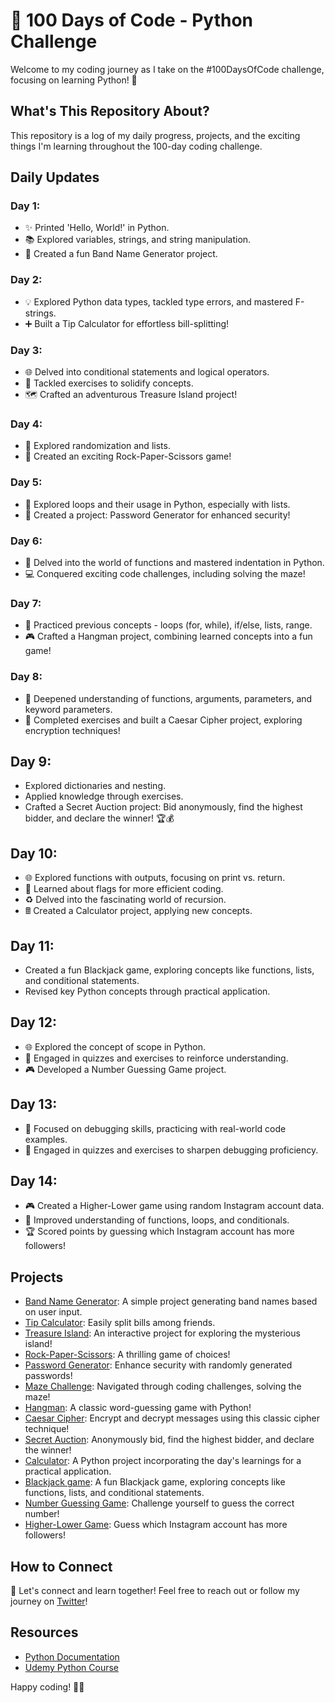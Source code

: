 # 🚀 100 Days of Code - Python Challenge

Welcome to my coding journey as I take on the #100DaysOfCode challenge, focusing on learning Python! 🐍

## What's This Repository About?

This repository is a log of my daily progress, projects, and the exciting things I'm learning throughout the 100-day coding challenge.

## Daily Updates

### Day 1:
- ✨ Printed 'Hello, World!' in Python.
- 📚 Explored variables, strings, and string manipulation.
- 🎸 Created a fun Band Name Generator project.
### Day 2:
- 💡 Explored Python data types, tackled type errors, and mastered F-strings.
- ➕ Built a Tip Calculator for effortless bill-splitting!
### Day 3:
- 🌐 Delved into conditional statements and logical operators.
- 🧠 Tackled exercises to solidify concepts.
- 🗺️ Crafted an adventurous Treasure Island project!
### Day 4:
- 🎲 Explored randomization and lists.
- 🤘 Created an exciting Rock-Paper-Scissors game!
### Day 5:
- 🔄 Explored loops and their usage in Python, especially with lists.
- 🚀 Created a project: Password Generator for enhanced security!
### Day 6:
- 🎉 Delved into the world of functions and mastered indentation in Python.
- 💻 Conquered exciting code challenges, including solving the maze!
### Day 7:
- 🔄 Practiced previous concepts - loops (for, while), if/else, lists, range.
- 🎮 Crafted a Hangman project, combining learned concepts into a fun game!
### Day 8:
- 🔄 Deepened understanding of functions, arguments, parameters, and keyword parameters.
- 💼 Completed exercises and built a Caesar Cipher project, exploring encryption techniques!
## Day 9:
- Explored dictionaries and nesting.
- Applied knowledge through exercises.
- Crafted a Secret Auction project: Bid anonymously, find the highest bidder, and declare the winner! 🏆💰
## Day 10:
- 🌐 Explored functions with outputs, focusing on print vs. return.
- 🚩 Learned about flags for more efficient coding.
- ♻️ Delved into the fascinating world of recursion.
- 🖩 Created a Calculator project, applying new concepts.
## Day 11:
- Created a fun Blackjack game, exploring concepts like functions, lists, and conditional statements.
- Revised key Python concepts through practical application.
## Day 12:
- 🌐 Explored the concept of scope in Python.
- 💼 Engaged in quizzes and exercises to reinforce understanding.
- 🎮 Developed a Number Guessing Game project.
## Day 13:
- 🐞 Focused on debugging skills, practicing with real-world code examples.
- 🧠 Engaged in quizzes and exercises to sharpen debugging proficiency.
## Day 14:
- 🎮 Created a Higher-Lower game using random Instagram account data.
- 🔄 Improved understanding of functions, loops, and conditionals.
- 🏆 Scored points by guessing which Instagram account has more followers!

## Projects

- [Band Name Generator](https://replit.com/@devwithdeepak/band-name-generator-start#main.py): A simple project generating band names based on user input.
- [Tip Calculator](https://replit.com/@devwithdeepak/tip-calculator-start?run=true#main.py): Easily split bills among friends.
- [Treasure Island](https://replit.com/@devwithdeepak/treasure-island-end?run=true#main.py): An interactive project for exploring the mysterious island!
- [Rock-Paper-Scissors](https://replit.com/@devwithdeepak/rock-paper-scissors-end#main.py): A thrilling game of choices!
- [Password Generator](https://replit.com/@devwithdeepak/password-generator-end#main.py): Enhance security with randomly generated passwords!
- [Maze Challenge](https://reeborg.ca/reeborg.html?lang=en&mode=python&menu=worlds%2Fmenus%2Freeborg_intro_en.json&name=Maze&url=worlds%2Ftutorial_en%2Fmaze1.json): Navigated through coding challenges, solving the maze!
- [Hangman](https://replit.com/@devwithdeepak/Day-7-Hangman-Final#main.py): A classic word-guessing game with Python!
- [Caesar Cipher](https://replit.com/@devwithdeepak/caesar-cipher-4-end#main.py): Encrypt and decrypt messages using this classic cipher technique!
- [Secret Auction](https://replit.com/@devwithdeepak/blind-auction-completed#main.py): Anonymously bid, find the highest bidder, and declare the winner!
- [Calculator](https://replit.com/@devwithdeepak/calculator-final#main.py): A Python project incorporating the day's learnings for a practical application.
- [Blackjack game](https://replit.com/@devwithdeepak/blackjack-final#main.py): A fun Blackjack game, exploring concepts like functions, lists, and conditional statements.
- [Number Guessing Game](https://replit.com/@devwithdeepak/blackjack-final#main.py): Challenge yourself to guess the correct number!
- [Higher-Lower Game](https://replit.com/@devwithdeepak/higher-lower-final#main.py): Guess which Instagram account has more followers!

## How to Connect

👋 Let's connect and learn together! Feel free to reach out or follow my journey on [Twitter](https://twitter.com/devwithdeepak)!

## Resources

- [Python Documentation](https://docs.python.org/3/)
- [Udemy Python Course](https://www.udemy.com/share/103IHM3@npXULY79PT27GtIflhBgi_hrNEBQMkCP-wL5gYygjilPWHIsxjB0TY0lS4EBMsfivQ==/)

Happy coding! 🚀✨
